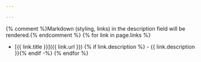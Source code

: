 ```yaml
---

---
```

{% comment %}Markdown (styling, links) in the description field will be rendered.{% endcomment %}
{% for link in page.links %}
- [{{ link.title }}]({{ link.url }})
{% if link.description %}  - {{ link.description }}{% endif -%}
{% endfor %}